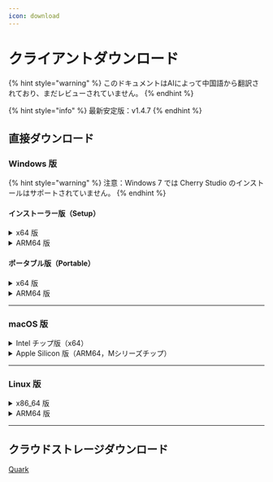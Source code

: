 ```yaml
---
icon: download
---
```

# クライアントダウンロード


{% hint style="warning" %}
このドキュメントはAIによって中国語から翻訳されており、まだレビューされていません。
{% endhint %}




{% hint style="info" %}
最新安定版：v1.4.7
{% endhint %}

## 直接ダウンロード

### Windows 版

{% hint style="warning" %}
注意：Windows 7 では Cherry Studio のインストールはサポートされていません。
{% endhint %}

#### インストーラー版（Setup）

<details>

<summary>x64 版</summary>

メインリンク：

【[Cherry Studio 公式サイト](https://cherry-ai.com/download)】 【[GitHub](https://github.com/CherryHQ/cherry-studio/releases/download/v1.4.7/Cherry-Studio-1.4.7-x64-setup.exe)】

バックアップリンク：

【[リンク1](https://download-cf.ocoolai.com/https://github.com/CherryHQ/cherry-studio/releases/download/v1.4.7/Cherry-Studio-1.4.7-x64-setup.exe)】 【[リンク2](https://download.ocoolai.com/https://github.com/CherryHQ/cherry-studio/releases/download/v1.4.7/Cherry-Studio-1.4.7-x64-setup.exe)】 【[リンク3](https://download.ocoolai.online/https://github.com/CherryHQ/cherry-studio/releases/download/v1.4.7/Cherry-Studio-1.4.7-x64-setup.exe)】

</details>

<details>

<summary>ARM64 版</summary>

メインリンク：

【[Cherry Studio 公式サイト](https://cherry-ai.com/download)】 【[GitHub](https://github.com/CherryHQ/cherry-studio/releases/download/v1.4.7/Cherry-Studio-1.4.7-arm64-setup.exe)】

バックアップリンク：

【[リンク1](https://download-cf.ocoolai.com/https://github.com/CherryHQ/cherry-studio/releases/download/v1.4.7/Cherry-Studio-1.4.7-arm64-setup.exe)】 【[リンク2](https://download.ocoolai.com/https://github.com/CherryHQ/cherry-studio/releases/download/v1.4.7/Cherry-Studio-1.4.7-arm64-setup.exe)】 【[リンク3](https://download.ocoolai.online/https://github.com/CherryHQ/cherry-studio/releases/download/v1.4.7/Cherry-Studio-1.4.7-arm64-setup.exe)】

</details>

#### ポータブル版（Portable）

<details>

<summary>x64 版</summary>

メインリンク：

【[Cherry Studio 公式サイト](https://cherry-ai.com/download)】 【[GitHub](https://github.com/CherryHQ/cherry-studio/releases/download/v1.4.7/Cherry-Studio-1.4.7-x64-portable.exe)】

バックアップリンク：

【[リンク1](https://download-cf.ocoolai.com/https://github.com/CherryHQ/cherry-studio/releases/download/v1.4.7/Cherry-Studio-1.4.7-x64-portable.exe)】 【[リンク2](https://download.ocoolai.com/https://github.com/CherryHQ/cherry-studio/releases/download/v1.4.7/Cherry-Studio-1.4.7-x64-portable.exe)】 【[リンク3](https://download.ocoolai.online/https://github.com/CherryHQ/cherry-studio/releases/download/v1.4.7/Cherry-Studio-1.4.7-x64-portable.exe)】

</details>

<details>

<summary>ARM64 版</summary>

メインリンク：

【[Cherry Studio 公式サイト](https://cherry-ai.com/download)】 【[GitHub](https://github.com/CherryHQ/cherry-studio/releases/download/v1.4.7/Cherry-Studio-1.4.7-arm64-portable.exe)】

バックアップリンク：

【[リンク1](https://download-cf.ocoolai.com/https://github.com/CherryHQ/cherry-studio/releases/download/v1.4.7/Cherry-Studio-1.4.7-arm64-portable.exe)】 【[リンク2](https://download.ocoolai.com/https://github.com/CherryHQ/cherry-studio/releases/download/v1.4.7/Cherry-Studio-1.4.7-arm64-portable.exe)】 【[リンク3](https://download.ocoolai.online/https://github.com/CherryHQ/cherry-studio/releases/download/v1.4.7/Cherry-Studio-1.4.7-arm64-portable.exe)】

</details>

***

### macOS 版

<details>

<summary>Intel チップ版（x64）</summary>

メインリンク：

【[Cherry Studio 公式サイト](https://cherry-ai.com/download)】 【[GitHub](https://github.com/CherryHQ/cherry-studio/releases/download/v1.4.7/Cherry-Studio-1.4.7-x64.dmg)】

バックアップリンク：

【[リンク1](https://download-cf.ocoolai.com/https://github.com/CherryHQ/cherry-studio/releases/download/v1.4.7/Cherry-Studio-1.4.7-x64.dmg)】 【[リンク2](https://download.ocoolai.com/https://github.com/CherryHQ/cherry-studio/releases/download/v1.4.7/Cherry-Studio-1.4.7-x64.dmg)】 【[リンク3](https://download.ocoolai.online/https://github.com/CherryHQ/cherry-studio/releases/download/v1.4.7/Cherry-Studio-1.4.7-x64.dmg)】

</details>

<details>

<summary>Apple Silicon 版（ARM64，Mシリーズチップ）</summary>

メインリンク：

【[Cherry Studio 公式サイト](https://cherry-ai.com/download)】 【[GitHub](https://github.com/CherryHQ/cherry-studio/releases/download/v1.4.7/Cherry-Studio-1.4.7-arm64.dmg)】

バックアップリンク：

【[リンク1](https://download-cf.ocoolai.com/https://github.com/CherryHQ/cherry-studio/releases/download/v1.4.7/Cherry-Studio-1.4.7-arm64.dmg)】 【[リンク2](https://download.ocoolai.com/https://github.com/CherryHQ/cherry-studio/releases/download/v1.4.7/Cherry-Studio-1.4.7-arm64.dmg)】 【[リンク3](https://download.ocoolai.online/https://github.com/CherryHQ/cherry-studio/releases/download/v1.4.7/Cherry-Studio-1.4.7-arm64.dmg)】

</details>

***

### Linux 版

<details>

<summary>x86_64 版</summary>

メインリンク：

【[Cherry Studio 公式サイト](https://cherry-ai.com/download)】 【[GitHub](https://github.com/CherryHQ/cherry-studio/releases/download/v1.4.7/Cherry-Studio-1.4.7-x86_64.AppImage)】

バックアップリンク：

【[リンク1](https://download-cf.ocoolai.com/https://github.com/CherryHQ/cherry-studio/releases/download/v1.4.7/Cherry-Studio-1.4.7-x86_64.AppImage)】 【[リンク2](https://download.ocoolai.com/https://github.com/CherryHQ/cherry-studio/releases/download/v1.4.7/Cherry-Studio-1.4.7-x86_64.AppImage)】 【[リンク3](https://download.ocoolai.online/https://github.com/CherryHQ/cherry-studio/releases/download/v1.4.7/Cherry-Studio-1.4.7-x86_64.AppImage)】

</details>

<details>

<summary>ARM64 版</summary>

メインリンク：

【[Cherry Studio 公式サイト](https://cherry-ai.com/download)】 【[GitHub](https://github.com/CherryHQ/cherry-studio/releases/download/v1.4.7/Cherry-Studio-1.4.7-arm64.AppImage)】

バックアップリンク：

【[リンク1](https://download-cf.ocoolai.com/https://github.com/CherryHQ/cherry-studio/releases/download/v1.4.7/Cherry-Studio-1.4.7-arm64.AppImage)】 【[リンク2](https://download.ocoolai.com/https://github.com/CherryHQ/cherry-studio/releases/download/v1.4.7/Cherry-Studio-1.4.7-arm64.AppImage)】 【[リンク3](https://download.ocoolai.online/https://github.com/CherryHQ/cherry-studio/releases/download/v1.4.7/Cherry-Studio-1.4.7-arm64-AppImage)】

</details>

***

## クラウドストレージダウンロード

[Quark](https://pan.quark.cn/s/c8533a1ec63e#/list/share)